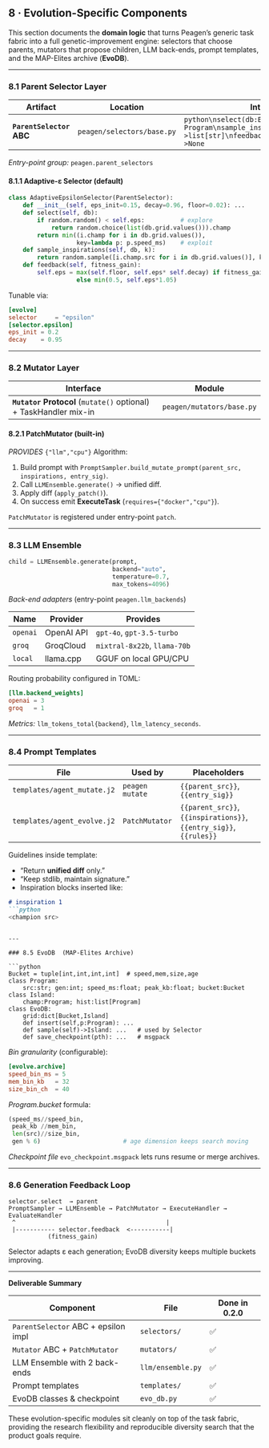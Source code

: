 ## 8 · Evolution-Specific Components

This section documents the **domain logic** that turns Peagen’s generic task
fabric into a full genetic-improvement engine: selectors that choose parents,
mutators that propose children, LLM back-ends, prompt templates, and the
MAP-Elites archive (**EvoDB**).

---

### 8.1 Parent Selector Layer

| Artifact                 | Location                   | Interface                                                                                                           |
| ------------------------ | -------------------------- | ------------------------------------------------------------------------------------------------------------------- |
| **`ParentSelector` ABC** | `peagen/selectors/base.py` | `python\nselect(db:EvoDB) -> Program\nsample_inspirations(db,k:int)->list[str]\nfeedback(fitness_gain:float)->None` |

*Entry-point group:* `peagen.parent_selectors`

#### 8.1.1 Adaptive-ε Selector (default)

```python
class AdaptiveEpsilonSelector(ParentSelector):
    def __init__(self, eps_init=0.15, decay=0.96, floor=0.02): ...
    def select(self, db):
        if random.random() < self.eps:          # explore
            return random.choice(list(db.grid.values())).champ
        return min((i.champ for i in db.grid.values()),
                   key=lambda p: p.speed_ms)    # exploit
    def sample_inspirations(self, db, k):
        return random.sample([i.champ.src for i in db.grid.values()], k)
    def feedback(self, fitness_gain):
        self.eps = max(self.floor, self.eps* self.decay) if fitness_gain>0 \
                   else min(0.5, self.eps*1.05)
```

Tunable via:

```toml
[evolve]
selector     = "epsilon"
[selector.epsilon]
eps_init = 0.2
decay    = 0.95
```

---

### 8.2 Mutator Layer

| Interface                                                         | Module                    |
| ----------------------------------------------------------------- | ------------------------- |
| **`Mutator` Protocol** (`mutate()` optional) + TaskHandler mix-in | `peagen/mutators/base.py` |

#### 8.2.1 PatchMutator (built-in)

*PROVIDES* `{"llm","cpu"}`
Algorithm:

1. Build prompt with `PromptSampler.build_mutate_prompt(parent_src, inspirations, entry_sig)`.
2. Call `LLMEnsemble.generate()` → unified diff.
3. Apply diff (`apply_patch()`).
4. On success emit **ExecuteTask** (`requires={"docker","cpu"}`).

`PatchMutator` is registered under entry-point `patch`.

---

### 8.3 LLM Ensemble

```python
child = LLMEnsemble.generate(prompt,
                             backend="auto",
                             temperature=0.7,
                             max_tokens=4096)
```

*Back-end adapters* (entry-point `peagen.llm_backends`)

| Name     | Provider   | Provides                     |
| -------- | ---------- | ---------------------------- |
| `openai` | OpenAI API | `gpt-4o`, `gpt-3.5-turbo`    |
| `groq`   | GroqCloud  | `mixtral-8x22b`, `llama-70b` |
| `local`  | llama.cpp  | GGUF on local GPU/CPU        |

Routing probability configured in TOML:

```toml
[llm.backend_weights]
openai = 3
groq   = 1
```

*Metrics:* `llm_tokens_total{backend}`, `llm_latency_seconds`.

---

### 8.4 Prompt Templates

| File                        | Used by         | Placeholders                                                       |
| --------------------------- | --------------- | ------------------------------------------------------------------ |
| `templates/agent_mutate.j2` | `peagen mutate` | `{{parent_src}}`, `{{entry_sig}}`                                  |
| `templates/agent_evolve.j2` | `PatchMutator`  | `{{parent_src}}`, `{{inspirations}}`, `{{entry_sig}}`, `{{rules}}` |

Guidelines inside template:

* “Return **unified diff** only.”
* “Keep stdlib, maintain signature.”
* Inspiration blocks inserted like:

````markdown
# inspiration 1
```python
<champion src>
````

````

---

### 8.5 EvoDB  (MAP-Elites Archive)

```python
Bucket = tuple[int,int,int,int]  # speed,mem,size,age
class Program:
    src:str; gen:int; speed_ms:float; peak_kb:float; bucket:Bucket
class Island:
    champ:Program; hist:list[Program]
class EvoDB:
    grid:dict[Bucket,Island]
    def insert(self,p:Program): ...
    def sample(self)->Island: ...   # used by Selector
    def save_checkpoint(pth): ...   # msgpack
````

*Bin granularity* (configurable):

```toml
[evolve.archive]
speed_bin_ms = 5
mem_bin_kb   = 32
size_bin_ch  = 40
```

*Program.bucket* formula:

```python
(speed_ms//speed_bin,
 peak_kb //mem_bin,
 len(src)//size_bin,
 gen % 6)                       # age dimension keeps search moving
```

*Checkpoint file* `evo_checkpoint.msgpack` lets runs resume or merge archives.

---

### 8.6 Generation Feedback Loop

```
selector.select  → parent
PromptSampler → LLMEnsemble → PatchMutator → ExecuteHandler → EvaluateHandler
 ^                                          |
 |----------- selector.feedback  <-----------|
           (fitness_gain)
```

Selector adapts ε each generation; EvoDB diversity keeps multiple buckets improving.

---

**Deliverable Summary**

| Component                           | File              | Done in 0.2.0 |
| ----------------------------------- | ----------------- | ------------ |
| `ParentSelector` ABC + epsilon impl | `selectors/`      | ✅            |
| `Mutator` ABC + `PatchMutator`      | `mutators/`       | ✅            |
| LLM Ensemble with 2 back-ends       | `llm/ensemble.py` | ✅            |
| Prompt templates                    | `templates/`      | ✅            |
| EvoDB classes & checkpoint          | `evo_db.py`       | ✅            |

These evolution-specific modules sit cleanly on top of the task fabric,
providing the research flexibility and reproducible diversity search that the
product goals require.
